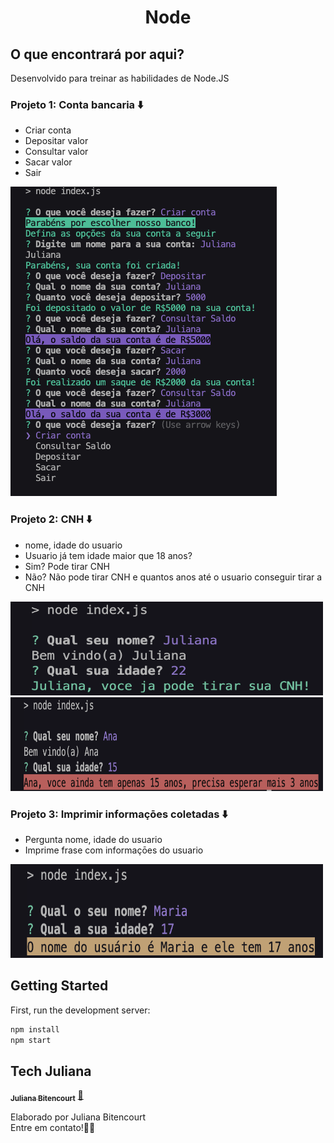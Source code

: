 <h1 align="center">
Node

## O que encontrará por aqui?
Desenvolvido para treinar as habilidades de Node.JS

### Projeto 1: Conta bancaria  ⬇️
  - Criar conta
  - Depositar valor
  - Consultar valor
  - Sacar valor
  - Sair
  
<img src="https://raw.githubusercontent.com/techjuliana/node/master/projeto1/Projeto1.png" >

### Projeto 2: CNH ⬇️
   - nome, idade do usuario
   - Usuario já tem idade maior que 18 anos?
   - Sim? Pode tirar CNH
   - Não? Não pode tirar CNH e quantos anos até o usuario conseguir tirar a CNH
  <img src="https://raw.githubusercontent.com/techjuliana/node/master/projeto2/projeto2.png" height="150" width="500">
  <img src="https://raw.githubusercontent.com/techjuliana/node/master/projeto2/projeto.png" height="150" width="500">

   ### Projeto 3: Imprimir informaçōes coletadas ⬇️
   - Pergunta nome, idade do usuario
   - Imprime frase com informaçōes do usuario
  <img src="https://raw.githubusercontent.com/techjuliana/node/master/projeto3/projeto3.png" height="150" width="500">

## Getting Started
First, run the development server:

```bash
npm install
npm start
```

## Tech Juliana

<a href="https://www.linkedin.com/in/techjuliana">
 <sub><b>Juliana Bitencourt</b></sub></a>  <a href="https://www.linkedin.com/in/techjuliana" title="LinkedIn">🚀</a>

Elaborado por Juliana Bitencourt
<br> Entre em contato!👋🏽 </br>
